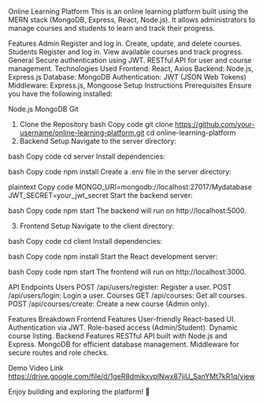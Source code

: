 Online Learning Platform
This is an online learning platform built using the MERN stack (MongoDB, Express, React, Node.js). It allows administrators to manage courses and students to learn and track their progress.

Features
Admin
Register and log in.
Create, update, and delete courses.
Students
Register and log in.
View available courses and track progress.
General
Secure authentication using JWT.
RESTful API for user and course management.
Technologies Used
Frontend: React, Axios
Backend: Node.js, Express.js
Database: MongoDB
Authentication: JWT (JSON Web Tokens)
Middleware: Express.js, Mongoose
Setup Instructions
Prerequisites
Ensure you have the following installed:

Node.js
MongoDB
Git
1. Clone the Repository
bash
Copy code
git clone https://github.com/your-username/online-learning-platform.git
cd online-learning-platform
2. Backend Setup
Navigate to the server directory:

bash
Copy code
cd server
Install dependencies:

bash
Copy code
npm install
Create a .env file in the server directory:

plaintext
Copy code
MONGO_URI=mongodb://localhost:27017/Mydatabase
JWT_SECRET=your_jwt_secret
Start the backend server:

bash
Copy code
npm start
The backend will run on http://localhost:5000.

3. Frontend Setup
Navigate to the client directory:

bash
Copy code
cd client
Install dependencies:

bash
Copy code
npm install
Start the React development server:

bash
Copy code
npm start
The frontend will run on http://localhost:3000.

API Endpoints
Users
POST /api/users/register: Register a user.
POST /api/users/login: Login a user.
Courses
GET /api/courses: Get all courses.
POST /api/courses/create: Create a new course (Admin only).

Features Breakdown
Frontend Features
User-friendly React-based UI.
Authentication via JWT.
Role-based access (Admin/Student).
Dynamic course listing.
Backend Features
RESTful API built with Node.js and Express.
MongoDB for efficient database management.
Middleware for secure routes and role checks.

Demo Video Link
https://drive.google.com/file/d/1geR8dmikxvplNwx87jiU_SanYMt7kR1q/view

Enjoy building and exploring the platform! 🚀
